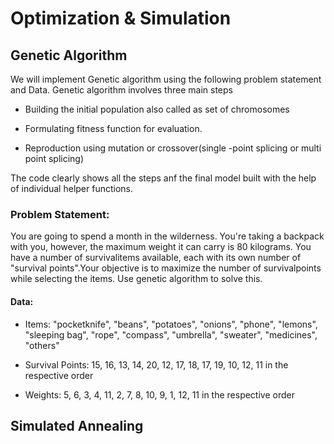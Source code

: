 # Optimization & Simulation

## Genetic Algorithm
We will implement Genetic algorithm using the following problem statement and Data. Genetic algorithm involves three main steps

- Building the initial population also called as set of chromosomes

- Formulating fitness function for evaluation.

- Reproduction using mutation or crossover(single -point splicing or multi point splicing) 

The code clearly shows all the steps anf the final model built with the help of individual helper functions.

### Problem Statement: 

You are going to spend a month in the wilderness. You're taking a backpack with you, however, the maximum weight it can carry is 80 kilograms. You have a number of survivalitems available, each with its own number of "survival points".Your objective is to maximize the number of survivalpoints while selecting the items. Use genetic algorithm to solve this.
#### Data:
- Items: "pocketknife", "beans", "potatoes", "onions", "phone", "lemons", "sleeping bag",
 "rope", "compass", "umbrella", "sweater", "medicines", "others"

- Survival Points: 15, 16, 13, 14, 20, 12, 17, 18, 17, 19, 10, 12, 11 in the respective order

- Weights: 5, 6, 3, 4, 11, 2, 7, 8, 10, 9, 1, 12, 11 in the respective order

## Simulated Annealing


